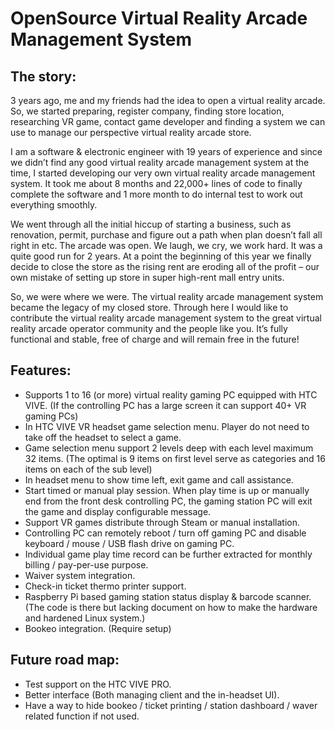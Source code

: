 # OpenSource Virtual Reality Arcade Management System

## The story:
3 years ago, me and my friends had the idea to open a virtual reality arcade. So, we started preparing, register company, finding store location, researching VR game, contact game developer and finding a system we can use to manage our perspective virtual reality arcade store.

I am a software & electronic engineer with 19 years of experience and since we didn’t find any good virtual reality arcade management system at the time, I started developing our very own virtual reality arcade management system. It took me about 8 months and 22,000+ lines of code to finally complete the software and 1 more month to do internal test to work out everything smoothly. 

We went through all the initial hiccup of starting a business, such as renovation, permit, purchase and figure out a path when plan doesn’t fall all right in etc. The arcade was open. We laugh, we cry, we work hard. It was a quite good run for 2 years. At a point the beginning of this year we finally decide to close the store as the rising rent are eroding all of the profit – our own mistake of setting up store in super high-rent mall entry units. 

So, we were where we were. The virtual reality arcade management system became the legacy of my closed store. Through here I would like to contribute the virtual reality arcade management system to the great virtual reality arcade operator community and the people like you. It’s fully functional and stable, free of charge and will remain free in the future! 


## Features:

- Supports 1 to 16 (or more) virtual reality gaming PC equipped with HTC VIVE. (If the controlling PC has a large screen it can support 40+ VR gaming PCs)
- In HTC VIVE VR headset game selection menu. Player do not need to take off the headset to select a game.
- Game selection menu support 2 levels deep with each level maximum 32 items. (The optimal is 9 items on first level serve as categories and 16 items on each of the sub level)
- In headset menu to show time left, exit game and call assistance.
- Start timed or manual play session. When play time is up or manually end from the front desk controlling PC, the gaming station PC will exit the game and display configurable message.
- Support VR games distribute through Steam or manual installation.
- Controlling PC can remotely reboot / turn off gaming PC and disable keyboard / mouse / USB flash drive on gaming PC.
- Individual game play time record can be further extracted for monthly billing / pay-per-use purpose.
- Waiver system integration. 
- Check-in ticket thermo printer support. 
- Raspberry Pi based gaming station status display & barcode scanner. (The code is there but lacking document on how to make the hardware and hardened Linux system.)
- Bookeo integration. (Require setup)



## Future road map:
- Test support on the HTC VIVE PRO.
- Better interface (Both managing client and the in-headset UI).
- Have a way to hide bookeo / ticket printing / station dashboard / waver related function if not used.
